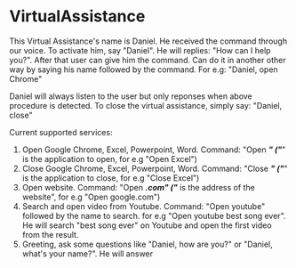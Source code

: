 # VirtualAssistance
This Virtual Assistance's name is Daniel. He received the command through our voice.
To activate him, say "Daniel". He will replies: "How can I help you?". After that user can give him the command.
Can do it in another other way by saying his name followed by the command. For e.g: "Daniel, open Chrome"

Daniel will always listen to the user but only reponses when above procedure is detected. To close the virtual assistance, simply say: "Daniel, close"

Current supported services:
  1. Open Google Chrome, Excel, Powerpoint, Word. Command: "Open ***" ("***" is the application to open, for e.g "Open Excel")
  2. Close Google Chrome, Excel, Powerpoint, Word. Command: "Close ***" ("***" is the application to close, for e.g "Close Excel")
  3. Open website. Command: "Open ***.com" ("*** is the address of the website", for e.g "Open google.com")
  4. Search and open video from Youtube. Command: "Open youtube" followed by the name to search. for e.g "Open youtube best song ever". He will search "best song ever" on Youtube      and open the first video from the result.
  5. Greeting, ask some questions like "Daniel, how are you?" or "Daniel, what's your name?". He will answer
